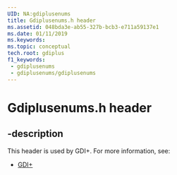 ```yaml
---
UID: NA:gdiplusenums
title: Gdiplusenums.h header
ms.assetid: 048bda3e-ab55-327b-bcb3-e711a59137e1
ms.date: 01/11/2019
ms.keywords: 
ms.topic: conceptual
tech.root: gdiplus
f1_keywords:
 - gdiplusenums
 - gdiplusenums/gdiplusenums
---
```


# Gdiplusenums.h header


## -description

This header is used by GDI+. For more information, see:

- [GDI+](../_gdiplus/index.md)

